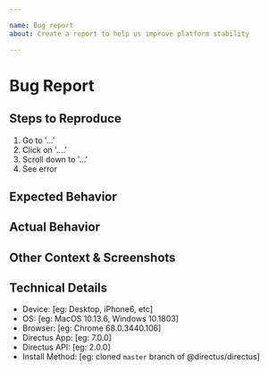```yaml
---

name: Bug report
about: Create a report to help us improve platform stability

---
```


<!--
1. Do not delete this template or the issue will be closed
2. Ensure you're using the latest version of Directus
3. Post to the correct repo:
    App:  https://github.com/directus/app/issues (YOU ARE HERE)
    API:  https://github.com/directus/api/issues
    Docs: https://github.com/directus/docs/issues
-->

# Bug Report

<!-- Only report bugs with the officially supported LAMP stack. Issues with alternate stacks are "enhancements". -->

## Steps to Reproduce

1. Go to '...'
2. Click on '....'
3. Scroll down to '...'
4. See error

## Expected Behavior

## Actual Behavior

## Other Context & Screenshots

<!-- Any other relevant information, screenshots, or schema files to help explain your problem -->

## Technical Details

- Device: [eg: Desktop, iPhone6, etc]
- OS: [eg: MacOS 10.13.6, Windows 10.1803]
- Browser: [eg: Chrome 68.0.3440.106]
- Directus App: [eg: 7.0.0]
- Directus API: [eg: 2.0.0]
- Install Method: [eg: cloned `master` branch of @directus/directus]
